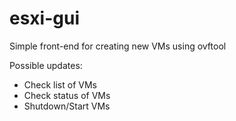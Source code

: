 # esxi-gui
Simple front-end for creating new VMs using ovftool

Possible updates:
- Check list of VMs 
- Check status of VMs
- Shutdown/Start VMs
